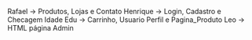 Rafael -> Produtos, Lojas e Contato
Henrique -> Login, Cadastro e Checagem Idade 
Edu -> Carrinho, Usuario Perfil e Pagina_Produto
Leo -> HTML página Admin
